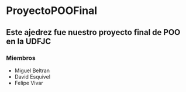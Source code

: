 # ProyectoPOOFinal
## Este ajedrez fue nuestro proyecto final de POO en la UDFJC
### Miembros

* Miguel Beltran
* David Esquivel
* Felipe Vivar
